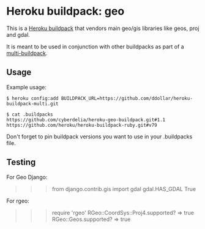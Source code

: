Heroku buildpack: geo
=====================

This is a [Heroku buildpack](http://devcenter.heroku.com/articles/buildpacks) that
vendors main geo/gis libraries like geos, proj and gdal.

It is meant to be used in conjunction with other buildpacks as part of a
[multi-buildpack](https://github.com/ddollar/heroku-buildpack-multi).

Usage
-----

Example usage:

    $ heroku config:add BUILDPACK_URL=https://github.com/ddollar/heroku-buildpack-multi.git

    $ cat .buildpacks
    https://github.com/cyberdelia/heroku-geo-buildpack.git#1.1
    https://github.com/heroku/heroku-buildpack-ruby.git#v79


Don't forget to pin buildpack versions you want to use in your .buildpacks file.

Testing
-------

For Geo Django:

>>> from django.contrib.gis import gdal
>>> gdal.HAS_GDAL
True

For rgeo:

>>> require 'rgeo'
>>> RGeo::CoordSys::Proj4.supported?
=> true
>>> RGeo::Geos.supported?
=> true
